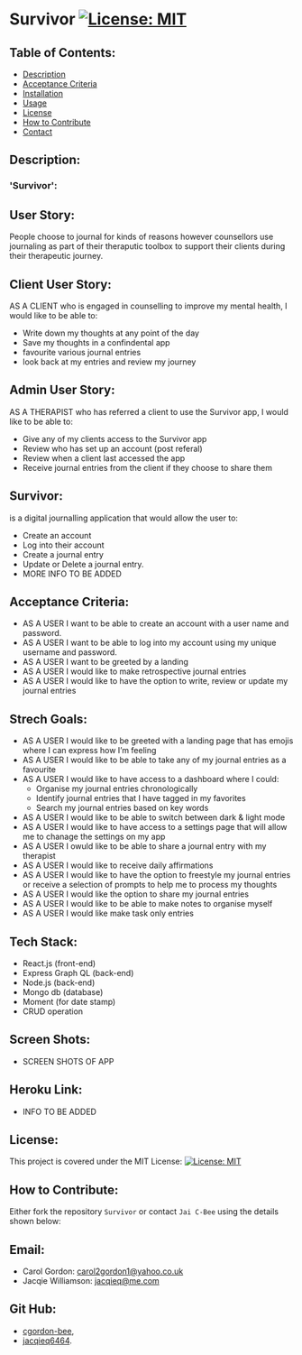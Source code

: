 # Survivor [![License: MIT](https://img.shields.io/badge/License-MIT-yellow.svg)](https://opensource.org/licenses/MIT)

## Table of Contents:

- [Description](#description)
- [Acceptance Criteria](#acceptance-criteria)
- [Installation](#installation)
- [Usage](#usage)
- [License](#license)
- [How to Contribute](#how-to-contribute)
- [Contact](#contact)

## Description:

### 'Survivor':

## User Story:

People choose to journal for kinds of reasons however counsellors use journaling as part of their theraputic toolbox to support their clients during their therapeutic journey.

## Client User Story:

AS A CLIENT who is engaged in counselling to improve my mental health, I would like to be able to:

- Write down my thoughts at any point of the day
- Save my thoughts in a confindental app
- favourite various journal entries
- look back at my entries and review my journey

## Admin User Story:

AS A THERAPIST who has referred a client to use the Survivor app, I would like to be able to:

- Give any of my clients access to the Survivor app
- Review who has set up an account (post referal)
- Review when a client last accessed the app
- Receive journal entries from the client if they choose to share them

## Survivor:

is a digital journalling application that would allow the user to:

- Create an account
- Log into their account
- Create a journal entry
- Update or Delete a journal entry.
- MORE INFO TO BE ADDED

## Acceptance Criteria:

- AS A USER I want to be able to create an account with a user name and password.
- AS A USER I want to be able to log into my account using my unique username and password.
- AS A USER I want to be greeted by a landing
- AS A USER I would like to make retrospective journal entries
- AS A USER I would like to have the option to write, review or update my journal entries

## Strech Goals:

- AS A USER I would like to be greeted with a landing page that has emojis where I can express how I’m feeling
- AS A USER I would like to be able to take any of my journal entries as a favourite
- AS A USER I would like to have access to a dashboard where I could:
  - Organise my journal entries chronologically
  - Identify journal entries that I have tagged in my favorites
  - Search my journal entries based on key words
- AS A USER I would like to be able to switch between dark & light mode
- AS A USER I would like to have access to a settings page that will allow me to chanage the settings on my app
- AS A USER I owuld like to be able to share a journal entry with my therapist
- AS A USER I would like to receive daily affirmations
- AS A USER I would like to have the option to freestyle my journal entries or receive a selection of prompts to help me to process my thoughts
- AS A USER I would like the option to share my journal entries
- AS A USER I would like to be able to make notes to organise myself
- AS A USER I would like make task only entries

## Tech Stack:

- React.js (front-end)
- Express Graph QL (back-end)
- Node.js (back-end)
- Mongo db (database)
- Moment (for date stamp)
- CRUD operation

## Screen Shots:

- SCREEN SHOTS OF APP

## Heroku Link:

- INFO TO BE ADDED

## License:

This project is covered under the MIT License: [![License: MIT](https://img.shields.io/badge/License-MIT-yellow.svg)](https://opensource.org/licenses/MIT)

## How to Contribute:

Either fork the repository `Survivor` or contact `Jai C-Bee` using the details shown below:

## Email:

- Carol Gordon: carol2gordon1@yahoo.co.uk
- Jacqie Williamson: jacqieq@me.com

## Git Hub:

- [cgordon-bee](https://github.com/cgordon-bee),
- [jacqieq6464](https://github.com/jacqieq6464).
